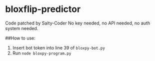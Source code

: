 # bloxflip-predictor

Code patched by Salty-Coder
No key needed, no API needed, no auth system needed.

##How to use:
1. Insert bot token into line 39 of `bloxpy-bot.py`
2. Run `node bloxpy-program.py`
